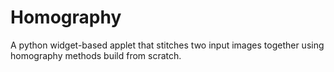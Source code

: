# Homography
A python widget-based applet that stitches two input images together using homography methods build from scratch.
